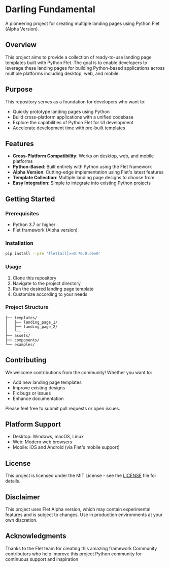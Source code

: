# Darling Fundamental

A pioneering project for creating multiple landing pages using Python Flet (Alpha Version).

## Overview

This project aims to provide a collection of ready-to-use landing page templates built with Python Flet. The goal is to enable developers to leverage these landing pages for building Python-based applications across multiple platforms including desktop, web, and mobile.

## Purpose

This repository serves as a foundation for developers who want to:

- Quickly prototype landing pages using Python
- Build cross-platform applications with a unified codebase
- Explore the capabilities of Python Flet for UI development
- Accelerate development time with pre-built templates

## Features

- **Cross-Platform Compatibility**: Works on desktop, web, and mobile platforms
- **Python-Based**: Built entirely with Python using the Flet framework
- **Alpha Version**: Cutting-edge implementation using Flet's latest features
- **Template Collection**: Multiple landing page designs to choose from
- **Easy Integration**: Simple to integrate into existing Python projects

## Getting Started

### Prerequisites

- Python 3.7 or higher
- Flet framework (Alpha version)

### Installation

```bash
pip install --pre 'flet[all]>=0.70.0.dev0'
```

### Usage

1. Clone this repository
2. Navigate to the project directory
3. Run the desired landing page template
4. Customize according to your needs

### Project Structure

```
├── templates/
│   ├── landing_page_1/
│   ├── landing_page_2/
│   └── ...
├── assets/
├── components/
└── examples/
```

## Contributing

We welcome contributions from the community! Whether you want to:

- Add new landing page templates
- Improve existing designs
- Fix bugs or issues
- Enhance documentation

Please feel free to submit pull requests or open issues.

## Platform Support

- Desktop: Windows, macOS, Linux
- Web: Modern web browsers
- Mobile: iOS and Android (via Flet's mobile support)

## License

This project is licensed under the MIT License - see the [LICENSE](LICENSE) file for details.

## Disclaimer

This project uses Flet Alpha version, which may contain experimental features and is subject to changes. Use in production environments at your own discretion.

## Acknowledgments

Thanks to the Flet team for creating this amazing framework
Community contributors who help improve this project
Python community for continuous support and inspiration
